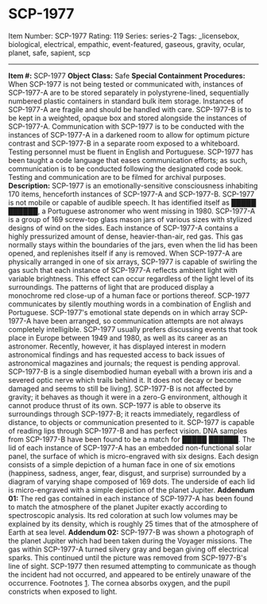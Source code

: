 # SCP-1977
Item Number: SCP-1977
Rating: 119
Series: series-2
Tags: _licensebox, biological, electrical, empathic, event-featured, gaseous, gravity, ocular, planet, safe, sapient, scp

---

**Item #:** SCP-1977
**Object Class:** Safe
**Special Containment Procedures:** When SCP-1977 is not being tested or communicated with, instances of SCP-1977-A are to be stored separately in polystyrene-lined, sequentially numbered plastic containers in standard bulk item storage. Instances of SCP-1977-A are fragile and should be handled with care. SCP-1977-B is to be kept in a weighted, opaque box and stored alongside the instances of SCP-1977-A. Communication with SCP-1977 is to be conducted with the instances of SCP-1977-A in a darkened room to allow for optimum picture contrast and SCP-1977-B in a separate room exposed to a whiteboard. Testing personnel must be fluent in English and Portuguese. SCP-1977 has been taught a code language that eases communication efforts; as such, communication is to be conducted following the designated code book. Testing and communication are to be filmed for archival purposes.
**Description:** SCP-1977 is an emotionally-sensitive consciousness inhabiting 170 items, henceforth instances of SCP-1977-A and SCP-1977-B. SCP-1977 is not mobile or capable of audible speech. It has identified itself as █████ ██████, a Portuguese astronomer who went missing in 1980.
SCP-1977-A is a group of 169 screw-top glass mason jars of various sizes with stylized designs of wind on the sides. Each instance of SCP-1977-A contains a highly pressurized amount of dense, heavier-than-air, red gas. This gas normally stays within the boundaries of the jars, even when the lid has been opened, and replenishes itself if any is removed. When SCP-1977-A are physically arranged in one of six arrays, SCP-1977 is capable of swirling the gas such that each instance of SCP-1977-A reflects ambient light with variable brightness. This effect can occur regardless of the light level of its surroundings. The patterns of light that are produced display a monochrome red close-up of a human face or portions thereof. SCP-1977 communicates by silently mouthing words in a combination of English and Portuguese. SCP-1977's emotional state depends on in which array SCP-1977-A have been arranged, so communication attempts are not always completely intelligible. SCP-1977 usually prefers discussing events that took place in Europe between 1949 and 1980, as well as its career as an astronomer. Recently, however, it has displayed interest in modern astronomical findings and has requested access to back issues of astronomical magazines and journals; the request is pending approval.
SCP-1977-B is a single disembodied human eyeball with a brown iris and a severed optic nerve which trails behind it. It does not decay or become damaged and seems to still be living[1](javascript:;). SCP-1977-B is not affected by gravity; it behaves as though it were in a zero-G environment, although it cannot produce thrust of its own. SCP-1977 is able to observe its surroundings through SCP-1977-B; it reacts immediately, regardless of distance, to objects or communication presented to it. SCP-1977 is capable of reading lips through SCP-1977-B and has perfect vision. DNA samples from SCP-1977-B have been found to be a match for █████ ██████.
The lid of each instance of SCP-1977-A has an embedded non-functional solar panel, the surface of which is micro-engraved with six designs. Each design consists of a simple depiction of a human face in one of six emotions (happiness, sadness, anger, fear, disgust, and surprise) surrounded by a diagram of varying shape composed of 169 dots. The underside of each lid is micro-engraved with a simple depiction of the planet Jupiter.
**Addendum 01:** The red gas contained in each instance of SCP-1977-A has been found to match the atmosphere of the planet Jupiter exactly according to spectroscopic analysis. Its red coloration at such low volumes may be explained by its density, which is roughly 25 times that of the atmosphere of Earth at sea level.
**Addendum 02:** SCP-1977-B was shown a photograph of the planet Jupiter which had been taken during the Voyager missions. The gas within SCP-1977-A turned silvery gray and began giving off electrical sparks. This continued until the picture was removed from SCP-1977-B's line of sight. SCP-1977 then resumed attempting to communicate as though the incident had not occurred, and appeared to be entirely unaware of the occurrence.
Footnotes
[1](javascript:;). The cornea absorbs oxygen, and the pupil constricts when exposed to light.